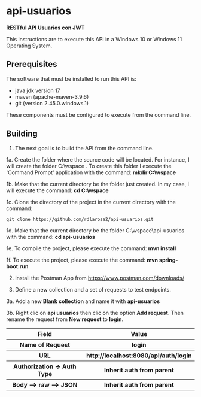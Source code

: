 # api-usuarios

<b>RESTful API Usuarios con JWT</b>

This instructions are to execute this API in a Windows 10 or Windows 11 Operating System.   

## Prerequisites

The software that must be installed to run this API is: 

<ul>
  <li>java jdk version 17</li>
  <li>maven (apache-maven-3.9.6)</li>
  <li>git (version 2.45.0.windows.1)</li>
</ul>

These components must be configured to execute from the command line. 

## Building

1. The next goal is to build the API from the command line.

1a. Create the folder where the source code will be located. For instance, I will create the folder C:\wspace . 
To create this folder I execute the 'Command Prompt' application with the command: <b>mkdir C:\wspace </b><br>

1b. Make that the current directory be the folder just created. In my case, I will execute the command: <b>cd C:\wspace</b>

1c. Clone the directory of the project in the current directory with the command: <br> 

```
git clone https://github.com/rdlarosa2/api-usuarios.git 
```  

1d. Make that the current directory be the folder C:\wspace\api-usuarios with the command: <b>cd api-usuarios</b>  

1e. To compile the project, please execute the command: <b>mvn install</b>   

1f. To execute the project, please execute the command: <b>mvn spring-boot:run</b>

2. Install the Postman App from https://www.postman.com/downloads/

3. Define a new collection and a set of requests to test endpoints.

3a. Add a new <b>Blank collection</b> and name it with <b>api-usuarios</b>

3b. Right clic on <b>api usuarios</b> then clic on the option <b>Add request</b>. Then rename the request from <b>New request</b> to <b>login</b>.   
   
<table>
  <tr>
    <th>Field</th>
    <th>Value</th>
  </tr>
  <tr>
    <th><b>
	Name of Request</b></th>
    <th>login</th>
  </tr>
  <tr>
    <th><b>URL</b></th>
    <th>http://localhost:8080/api/auth/login</th>
  </tr>
  <tr>
    <th><b>Authorization -> Auth Type</b></th>
    <th>Inherit auth from parent</th>
  </tr> 
  <tr>
    <th><b>Body –> raw –> JSON</b></th>
    <th>Inherit auth from parent</th>
  </tr>   
</table>
